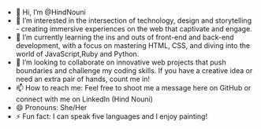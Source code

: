 - 👋 Hi, I’m @HindNouni
- 👀 I’m interested in the intersection of technology, design and storytelling - creating immersive experiences on the web that captivate and engage. 
- 🌱 I’m currently learning the ins and outs of front-end and back-end development, with a focus on mastering HTML, CSS, and diving into the world of JavaScript,Ruby and Python.
- 💞️ I’m looking to collaborate on innovative web projects that push boundaries and challenge my coding skills. If you have a creative idea or need an extra pair of hands, count me in! 
- 📫 How to reach me: Feel free to shoot me a message here on GitHub or connect with me on LinkedIn (Hind Nouni) 
- 😄 Pronouns: She/Her
- ⚡ Fun fact: I can speak five languages and I enjoy painting! 

<!---
HindNouni/HindNouni is a ✨ special ✨ repository because its `README.md` (this file) appears on your GitHub profile.
You can click the Preview link to take a look at your changes.
--->
